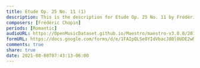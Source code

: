 ```yaml
---
title: Etude Op. 25 No. 11 (1)
description: This is the description for Etude Op. 25 No. 11 by Frédéric Chopin
composers: [Frédéric Chopin]
periods: [Romantic]
audioURL: https://OpenMusicDataset.github.io/Maestro/maestro-v3.0.0/2015/MIDI-Unprocessed_R1_D1-1-8_mid--AUDIO-from_mp3_08_R1_2015_wav--3.midi
formURL: https://docs.google.com/forms/d/e/1FAIpQLSe0YIdVbacJ8Bl0UDE2wMCGi9TKm-4x570Op_tbyq_fSikEFA/viewform
comments: true
share: true
date: 2021-08-08T07:43:13-06:00
---
```

